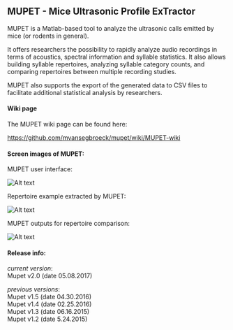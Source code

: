 ## MUPET - Mice Ultrasonic Profile ExTractor

MUPET is a Matlab-based tool to analyze the ultrasonic calls emitted by mice (or rodents in general).

It offers researchers the possibility to rapidly analyze audio recordings in terms of acoustics, spectral information and syllable statistics. It also allows building syllable repertoires, analyzing syllable category counts, and comparing repertoires between multiple recording studies. 

MUPET also supports the export of the generated data to CSV files to facilitate additional statistical analysis by researchers.

#### Wiki page

The MUPET wiki page can be found here:

https://github.com/mvansegbroeck/mupet/wiki/MUPET-wiki

#### Screen images of MUPET:

MUPET user interface:

![Alt text](http://mvansegb.webfactional.com/figures/v2.0/mupet.PNG "Mupet screen image")

Repertoire example extracted by MUPET:

![Alt text](http://mvansegb.webfactional.com/figures/v2.0/repertoire.PNG "Mupet screen image")

MUPET outputs for repertoire comparison:

![Alt text](http://mvansegb.webfactional.com/figures/v2.0/repertoire_comparison.PNG "Mupet screen image")


#### Release info: 

*current version*:  
Mupet v2.0 (date 05.08.2017)  

*previous versions*:  
Mupet v1.5 (date 04.30.2016)  
Mupet v1.4 (date 02.25.2016)  
Mupet v1.3 (date 06.16.2015)  
Mupet v1.2 (date 5.24.2015)  
